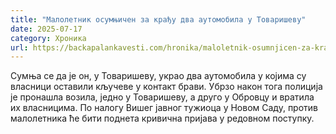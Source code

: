 ```yaml
---
title: "Малолетник осумњичен за крађу два аутомобила у Товаришеву"
date: 2025-07-17
category: Хроника
url: https://backapalankavesti.com/hronika/maloletnik-osumnjicen-za-kradju-dva-automobila-u-tovarisevu/
---
```


Сумња се да је он, у Товаришеву, украо два аутомобила у којима су власници оставили кључеве у контакт брави. Убрзо након тога полиција је пронашла возила, једно у Товаришеву, а друго у Обровцу и вратила их власницима. По налогу Вишег јавног тужиоца у Новом Саду, против малолетника ће бити поднета кривична пријава у редовном поступку.
